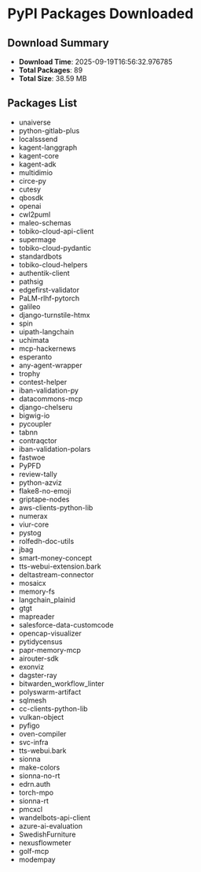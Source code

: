 # PyPI Packages Downloaded

## Download Summary
- **Download Time**: 2025-09-19T16:56:32.976785
- **Total Packages**: 89
- **Total Size**: 38.59 MB

## Packages List
- unaiverse
- python-gitlab-plus
- localsssend
- kagent-langgraph
- kagent-core
- kagent-adk
- multidimio
- circe-py
- cutesy
- qbosdk
- openai
- cwl2puml
- maleo-schemas
- tobiko-cloud-api-client
- supermage
- tobiko-cloud-pydantic
- standardbots
- tobiko-cloud-helpers
- authentik-client
- pathsig
- edgefirst-validator
- PaLM-rlhf-pytorch
- galileo
- django-turnstile-htmx
- spin
- uipath-langchain
- uchimata
- mcp-hackernews
- esperanto
- any-agent-wrapper
- trophy
- contest-helper
- iban-validation-py
- datacommons-mcp
- django-chelseru
- bigwig-io
- pycoupler
- tabnn
- contraqctor
- iban-validation-polars
- fastwoe
- PyPFD
- review-tally
- python-azviz
- flake8-no-emoji
- griptape-nodes
- aws-clients-python-lib
- numerax
- viur-core
- pystog
- rolfedh-doc-utils
- jbag
- smart-money-concept
- tts-webui-extension.bark
- deltastream-connector
- mosaicx
- memory-fs
- langchain_plainid
- gtgt
- mapreader
- salesforce-data-customcode
- opencap-visualizer
- pytidycensus
- papr-memory-mcp
- airouter-sdk
- exonviz
- dagster-ray
- bitwarden_workflow_linter
- polyswarm-artifact
- sqlmesh
- cc-clients-python-lib
- vulkan-object
- pyfigo
- oven-compiler
- svc-infra
- tts-webui.bark
- sionna
- make-colors
- sionna-no-rt
- edrn.auth
- torch-mpo
- sionna-rt
- pmcxcl
- wandelbots-api-client
- azure-ai-evaluation
- SwedishFurniture
- nexusflowmeter
- golf-mcp
- modempay
